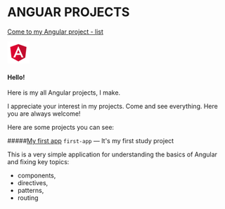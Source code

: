 # ANGUAR PROJECTS

[Come to my Angular project - list](https://renjeka.github.io/Angular_Projects/  "My Angular site")

![logo](Angular.gif)

#### Hello!
Here is my all Angular projects, I make.

I appreciate your interest in my projects. Come and see everything. Here you are always welcome! 

Here are some projects you can see:

#####[My first app](#  "My first Angular app")
`first-app` — It's my first study project

This is a very simple application for understanding the basics of Angular and fixing key topics:
+ components, 
+ directives, 
+ patterns, 
+ routing